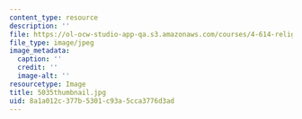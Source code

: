 ```yaml
---
content_type: resource
description: ''
file: https://ol-ocw-studio-app-qa.s3.amazonaws.com/courses/4-614-religious-architecture-and-islamic-cultures-fall-2002/8a1a012c377b5301c93a5cca3776d3ad_5035thumbnail.jpg
file_type: image/jpeg
image_metadata:
  caption: ''
  credit: ''
  image-alt: ''
resourcetype: Image
title: 5035thumbnail.jpg
uid: 8a1a012c-377b-5301-c93a-5cca3776d3ad
---
```

